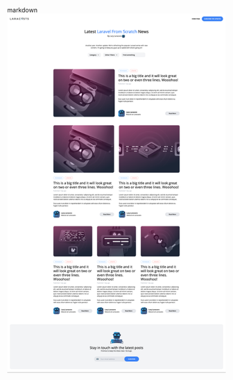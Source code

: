 markdown ![Webpage Design](https://github.com/Ahmed-Ali123-coder/html-and-css-design/blob/d2ce2b1dfa182e41e758ab4f6840648259f3d505/screenshot.png)
